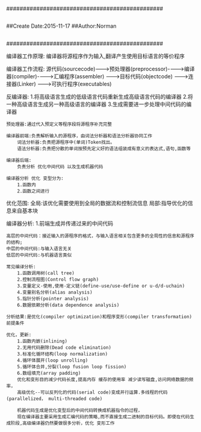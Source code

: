 ###############################################
##
##Create Date:2015-11-17
##Author:Norman
##
##
###############################################

编译器工作原理:
	编译器将源程序作为输入,翻译产生使用目标语言的等价程序

编译器工作流程:
	源代码(sourcecode)--->预处理器(preprocessor)---->编译器(compiler)---->汇编程序(assembler) --->目标代码(objectcode) --->连接器(Linker) --->可执行程序(executables)

反编译器:
	1.将高级语言生成的低级语言代码重新生成高级语言代码的编译器
	2.将一种高级语言生成另一种高级语言的编译器
	3.生成需要进一步处理中间代码的编译器


	预处理器:通过代入预定义等程序段将源程序补充完整
	
	编译器前端:负责解析输入的源程序，由词法分析器和语法分析器协同工作
		词法分析器:负责把源程序中(单词)Token找出。
		语法分析器:负责把分散的单词按预先定义好的语法组装成有意义的表达式,语句,函数等

	编译器后端:
		负责分析 优化中间代码 以及生成机器代码

	编译器分析 优化 变型分为:
		1.函数内
		2.函数之间进行

优化范围:
	全局:该优化需要使用到全局的数据流和控制流信息 
	局部:指导优化的信息来自基本块


编译器分析:
	1.前端生成并传递过来的中间代码

	高层的中间代码：接近输入的源程序的格式，与输入语言相关包含更多的全局性的信息和源程序的结构;
	中层的中间代码:与输入语言无关
	低层的中间代码:与机器语言类似

	常见编译分析:
		1.函数调用树(call tree)
		2.控制流程图(Control flow graph)
		3.变量定义-使用,使用-定义链(define-use/use-define or u-d/d-uchain)
		4.变量别名分析(alias analysis)
		5.指针分析(pointer analysis)
		6.数据依赖分析(data dependence analysis)

	分析结果:是优化(compiler optimization)和程序变形(compiler transformation)前提条件

	优化，更新:
		1.函数内嵌(inlining)
		2.无用代码删除(Dead code elimination)
		3.标准化循环结构(loop normalization)
		4.循环体展开(loop unrolling)
		5.循环体合并,分裂(loop fusion loop fission)
		6.数组填充(array padding)
		优化和变形目的减少代码长度,提高内存 缓存的使用率 减少读写磁盘,访问网络数据的频率，
		高级优化--可以反列化的代码(serial code)变成并行运算.多线程的代码(parallelized， multi-threaded code)

		机器代码生成是优化变型后的中间代码转换成机器指令的过程，
		现在编译器主要采用生成汇编代码的策略,而不直接生成二进制的目标代码。即使在代码生成阶段,高级编译器仍然要做很多分析，优化 变形工作
